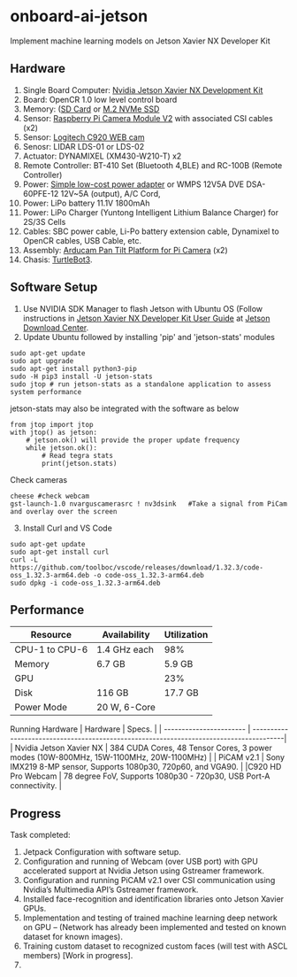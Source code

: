 # onboard-ai-jetson
Implement machine learning models on Jetson Xavier NX Developer Kit

## Hardware
1. Single Board Computer: [Nvidia Jetson Xavier NX Development Kit](https://amzn.to/2ZHWoJB)
2. Board: OpenCR 1.0 low level control board
3. Memory: ([SD Card](https://amzn.to/2Ktf8nT) or [M.2 NVMe SSD](https://amzn.to/3btqbYN)
4. Sensor: [Raspberry Pi Camera Module V2](https://amzn.to/31iu5Cp) with associated CSI cables (x2)
5. Sensor: [Logitech C920 WEB cam](https://amzn.to/2H4dPd0)
6. Senosr: LIDAR LDS-01 or LDS-02
7. Actuator: DYNAMIXEL (XM430-W210-T) x2
8. Remote Controller: BT-410 Set (Bluetooth 4,BLE) and RC-100B (Remote Controller)
9. Power: [Simple low-cost power adapter](https://amzn.to/3f4CLPN) or WMPS 12V5A DVE DSA-60PFE-12 12V~5A (output), A/C Cord,
10. Power: LiPo battery 11.1V 1800mAh
11. Power: LiPo Charger (Yuntong Intelligent Lithium Balance Charger) for 2S/3S Cells
12. Cables: SBC power cable, Li-Po battery extension cable, Dynamixel to OpenCR cables, USB Cable, etc.
13. Assembly: [Arducam Pan Tilt Platform for Pi Camera](https://amzn.to/2YtWCTy) (x2)
14. Chasis: [TurtleBot3](https://emanual.robotis.com/docs/en/platform/turtlebot3/features/).


## Software Setup
1. Use NVIDIA SDK Manager to flash Jetson with Ubuntu OS (Follow instructions in [Jetson Xavier NX Developer Kit User Guide](https://developer.nvidia.com/jetson-xavier-nx-developer-kit-user-guide) at [Jetson Download Center](https://developer.nvidia.com/embedded/downloads#?search=Developer%20Kit%20User%20Guide).
2. Update Ubuntu followed by installing 'pip' and 'jetson-stats' modules

```shell
sudo apt-get update
sudo apt upgrade
sudo apt-get install python3-pip
sudo -H pip3 install -U jetson-stats
sudo jtop # run jetson-stats as a standalone application to assess system performance
```
jetson-stats may also be integrated with the software as below
```shell
from jtop import jtop
with jtop() as jetson:
    # jetson.ok() will provide the proper update frequency
    while jetson.ok():
        # Read tegra stats
        print(jetson.stats)
```
Check cameras
```shell
cheese #check webcam
gst-launch-1.0 nvarguscamerasrc ! nv3dsink   #Take a signal from PiCam and overlay over the screen
```

3. Install Curl and VS Code
```shell
sudo apt-get update
sudo apt-get install curl
curl -L https://github.com/toolboc/vscode/releases/download/1.32.3/code-oss_1.32.3-arm64.deb -o code-oss_1.32.3-arm64.deb
sudo dpkg -i code-oss_1.32.3-arm64.deb
```

## Performance

| Resource      | Availability  | Utilization   |
| ------------- | ------------- | ------------- |
| CPU-1 to CPU-6| 1.4 GHz each  | 98%           |
| Memory        | 6.7 GB        | 5.9 GB        |
| GPU           |               | 23%           |
| Disk          | 116 GB        | 17.7 GB       |
| Power Mode    | 20 W, 6-Core  |               |

Running Hardware
| Hardware                | Specs.                                                                                 |
| ----------------------- | ---------------------------------------------------------------------------------------|
| Nvidia Jetson Xavier NX | 384 CUDA Cores, 48 Tensor Cores, 3 power modes (10W-800MHz, 15W-1100MHz, 20W-1100MHz)  |
| PiCAM v2.1              | Sony IMX219 8-MP sensor, Supports 1080p30, 720p60, and VGA90.                          |
|C920 HD Pro Webcam       | 78 degree FoV, Supports 1080p30 - 720p30, USB Port-A connectivity.                     |

## Progress
Task completed:
1. Jetpack Configuration with software setup.
2. Configuration and running of Webcam (over USB port) with GPU accelerated support at Nvidia Jetson using Gstreamer framework.
3. Configuration and running PiCAM v2.1 over CSI communication using Nvidia’s Multimedia API’s Gstreamer framework.
4. Installed face-recognition and identification libraries onto Jetson Xavier GPUs.
5. Implementation and testing of trained machine learning deep network on GPU – (Network has already been implemented and tested on known dataset for known images).
6. Training custom dataset to recognized custom faces (will test with ASCL members) [Work in progress].
7. 

